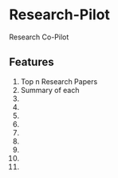 # Research-Pilot
Research Co-Pilot

## Features
<ol>
	<li>Top n Research Papers</li>
	<li>Summary of each</li>
	<li></li>
	<li></li>
	<li></li>
	<li></li>
	<li></li>
	<li></li>
	<li></li>
	<li></li>
	<li></li>
</ol>